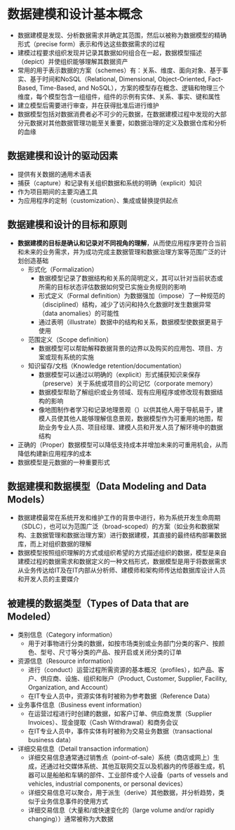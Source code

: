 # **数据建模和设计基本概念**

- 数据建模是发现、分析数据需求并确定其范围，然后以被称为数据模型的精确形式（precise form）表示和传达这些数据需求的过程
- 建模过程要求组织发现并记录其数据如何组合在一起，数据模型描述（depict）并使组织能够理解其数据资产
- 常用的用于表示数据的方案（schemes）有：关系、维度、面向对象、基于事实、基于时间和NoSQL（Relational, Dimensional, Object-Oriented, Fact-Based, Time-Based, and NoSQL），方案的模型存在概念、逻辑和物理三个维度，每个模型包含一组组件，组件的示例有实体、关系、事实、键和属性
- 建立模型后需要进行审查，并在获得批准后进行维护
- 数据模型包括对数据消费者必不可少的元数据，在数据建模过程中发现的大部分元数据对其他数据管理功能至关重要，如数据治理的定义及数据仓库和分析的血缘

## 数据建模和设计的驱动因素

- 提供有关数据的通用术语表
- 捕获（capture）和记录有关组织数据和系统的明确（explicit）知识
- 作为项目期间的主要沟通工具
- 为应用程序的定制（customization）、集成或替换提供起点

## 数据建模和设计的目标和原则

- **数据建模的目标是确认和记录对不同视角的理解**，从而使应用程序更符合当前和未来的业务需求，并为成功完成主数据管理和数据治理方案等范围广泛的计划创造基础
  - 形式化（Formalization）
    - 数据模型记录了数据结构和关系的简明定义，其可以针对当前状态或所需的目标状态评估数据如何受已实施业务规则的影响
    - 形式定义（Formal definition）为数据强加（impose）了一种规范的（disciplined）结构，减少了访问和持久化数据时发生数据异常（data anomalies）的可能性
    - 通过表明（illustrate）数据中的结构和关系，数据模型使数据更易于使用
  - 范围定义（Scope definition）
    - 数据模型可以帮助解释数据背景的边界以及购买的应用包、项目、方案或现有系统的实施
  - 知识留存/文档（Knowledge retention/documentation）
    - 数据模型可以通过以明确的（explicit）形式捕获知识来保存（preserve）关于系统或项目的公司记忆（corporate memory）
    - 数据模型帮助了解组织或业务领域、现有应用程序或修改现有数据结构的影响
    - 像地图制作者学习和记录地理景观（）以供其他人用于导航易于，建模人员使其他人能够理解信息景观，数据模型作为可重用的地图，帮助业务专业人员、项目经理、建模人员和开发人员了解环境中的数据结构
- 正确的（Proper）数据模型可以降低支持成本并增加未来的可重用机会，从而降低构建新应用程序的成本
- 数据模型是元数据的一种重要形式

## 数据建模和数据模型（Data Modeling and Data Models）

- 数据建模最常在系统开发和维护工作的背景中进行，称为系统开发生命周期（SDLC），也可以为范围广泛（broad-scoped）的方案（如业务和数据架构、主数据管理和数据治理方案）进行数据建模，其直接的最终结构部署数据库，而上对组织数据的理解
- 数据模型按照组织理解的方式或组织希望的方式描述组织的数据，模型是来自建模过程的数据需求和数据定义的一种文档形式，数据模型是用于将数据需求从业务传达给IT及在IT内部从分析师、建模师和架构师传达给数据库设计人员和开发人员的主要媒介

## 被建模的数据类型（Types of Data that are Modeled）

- 类别信息（Category information）
  - 用于对事物进行分类的数据，如按市场类别或业务部门分类的客户、按颜色、型号、尺寸等分类的产品、按开启或关闭分类的订单
- 资源信息（Resource information）
  - 进行（conduct）运营过程所需资源的基本概况（profiles），如产品、客户、供应商、设施、组织和账户（Product, Customer, Supplier, Facility, Organization, and Account）
  - 在IT专业人员中，资源实体有时被称为参考数据（Reference Data）
- 业务事件信息（Business event information）
  - 在运营过程进行时创建的数据，如客户订单、供应商发票（Supplier Invoices）、现金提取（Cash Withdrawal）和商务会议
  - 在IT专业人员中，事件实体有时被称为交易业务数据（transactional business data）
- 详细交易信息（Detail transaction information）
  - 详细交易信息通常通过销售点（point-of-sale）系统（商店或网上）生成，还通过社交媒体系统、其他互联网交互以及机器内的传感器生成，机器可以是船舶和车辆的部件、工业部件或个人设备（parts of vessels and vehicles, industrial components, or personal devices）
  - 详细交易信息可以聚合，用于派生（derive）其他数据，并分析趋势，类似于业务信息事件的使用方式
  - 详细交易信息（大量和/或快速变化的（large volume and/or rapidly changing））通常被称为大数据